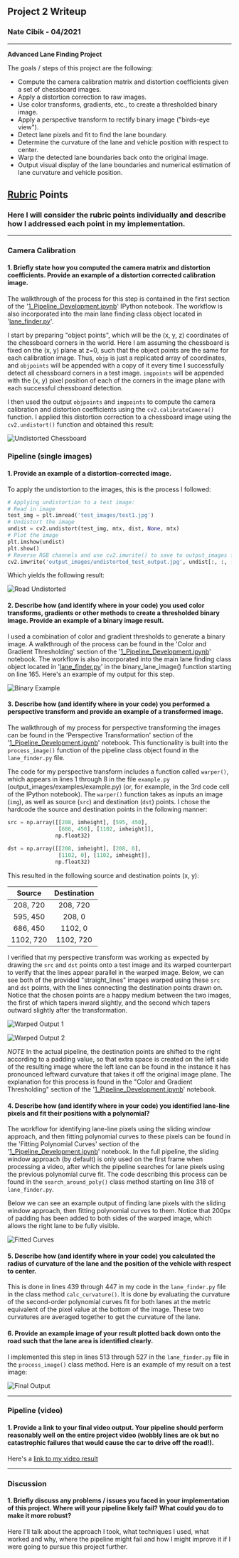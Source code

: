 ## Project 2 Writeup

### Nate Cibik - 04/2021

---

**Advanced Lane Finding Project**

The goals / steps of this project are the following:

* Compute the camera calibration matrix and distortion coefficients given a set of chessboard images.
* Apply a distortion correction to raw images.
* Use color transforms, gradients, etc., to create a thresholded binary image.
* Apply a perspective transform to rectify binary image ("birds-eye view").
* Detect lane pixels and fit to find the lane boundary.
* Determine the curvature of the lane and vehicle position with respect to center.
* Warp the detected lane boundaries back onto the original image.
* Output visual display of the lane boundaries and numerical estimation of lane curvature and vehicle position.

## [Rubric](https://review.udacity.com/#!/rubrics/571/view) Points

### Here I will consider the rubric points individually and describe how I addressed each point in my implementation.  

---

### Camera Calibration

#### 1. Briefly state how you computed the camera matrix and distortion coefficients. Provide an example of a distortion corrected calibration image.

The walkthrough of the process for this step is contained in the first section of the '[1_Pipeline_Development.ipynb](1_Pipeline_Development.ipynb)' IPython notebook. The workflow is also incorporated into the main lane finding class object located in '[lane_finder.py](lane_finder.py)'.

I start by preparing "object points", which will be the (x, y, z) coordinates of the chessboard corners in the world. Here I am assuming the chessboard is fixed on the (x, y) plane at z=0, such that the object points are the same for each calibration image.  Thus, `objp` is just a replicated array of coordinates, and `objpoints` will be appended with a copy of it every time I successfully detect all chessboard corners in a test image.  `imgpoints` will be appended with the (x, y) pixel position of each of the corners in the image plane with each successful chessboard detection.  

I then used the output `objpoints` and `imgpoints` to compute the camera calibration and distortion coefficients using the `cv2.calibrateCamera()` function.  I applied this distortion correction to a chessboard image using the `cv2.undistort()` function and obtained this result: 

![Undistorted Chessboard](output_images/undistorted.jpg)

### Pipeline (single images)

#### 1. Provide an example of a distortion-corrected image.

To apply the undistortion to the images, this is the process I followed:

```python
# Applying undistortion to a test image:
# Read in image
test_img = plt.imread('test_images/test1.jpg')
# Undistort the image
undist = cv2.undistort(test_img, mtx, dist, None, mtx)
# Plot the image
plt.imshow(undist)
plt.show()
# Reverse RGB channels and use cv2.imwrite() to save to output_images folder
cv2.imwrite('output_images/undistorted_test_output.jpg', undist[:, :, ::-1])
```

Which yields the following result:

![Road Undistorted](output_images/undistorted_test_output.jpg)

#### 2. Describe how (and identify where in your code) you used color transforms, gradients or other methods to create a thresholded binary image.  Provide an example of a binary image result.

I used a combination of color and gradient thresholds to generate a binary image. A walkthrough of the process can be found in the 'Color and Gradient Thresholding' section of the '[1_Pipeline_Development.ipynb](1_Pipeline_Development.ipynb)' notebook. The workflow is also incorporated into the main lane finding class object located in '[lane_finder.py](lane_finder.py)' in the binary_lane_image() function starting on line 165. Here's an example of my output for this step.

![Binary Example](output_images/binary_output.jpg)

#### 3. Describe how (and identify where in your code) you performed a perspective transform and provide an example of a transformed image.

The walkthrough of my process for perspective transforming the images can be found in the 'Perspective Transformation' section of the '[1_Pipeline_Development.ipynb](1_Pipeline_Development.ipynb)' notebook. This functionality is built into the `process_image()` function of the pipeline class object found in the `lane_finder.py` file. 

The code for my perspective transform includes a function called `warper()`, which appears in lines 1 through 8 in the file `example.py` (output_images/examples/example.py) (or, for example, in the 3rd code cell of the IPython notebook).  The `warper()` function takes as inputs an image (`img`), as well as source (`src`) and destination (`dst`) points.  I chose the hardcode the source and destination points in the following manner:

```python
src = np.array([[208, imheight], [595, 450],
                [686, 450], [1102, imheight]],
               np.float32)
               
dst = np.array([[208, imheight], [208, 0],
                [1102, 0], [1102, imheight]],
               np.float32)
```

This resulted in the following source and destination points (x, y):

| Source        | Destination   | 
|:-------------:|:-------------:| 
| 208, 720      | 208, 720      | 
| 595, 450      | 208, 0        |
| 686, 450      | 1102, 0       |
| 1102, 720     | 1102, 720     |

I verified that my perspective transform was working as expected by drawing the `src` and `dst` points onto a test image and its warped counterpart to verify that the lines appear parallel in the warped image. Below, we can see both of the provided "straight_lines" images warped using these `src` and `dst` points, with the lines connecting the destination points drawn on. Notice that the chosen points are a happy medium between the two images, the first of which tapers inward slightly, and the second which tapers outward slightly after the transformation.

![Warped Output 1](output_images/warped_output1.jpg)

![Warped Output 2](output_images/warped_output2.jpg)

*NOTE* In the actual pipeline, the destination points are shifted to the right according to a padding value, so that extra space is created on the left side of the resulting image where the left lane can be found in the instance it has pronounced leftward curvature that takes it off the original image plane. The explanation for this process is found in the "Color and Gradient Thresholding" section of the '[1_Pipeline_Development.ipynb](1_Pipeline_Development.ipynb)' notebook.

#### 4. Describe how (and identify where in your code) you identified lane-line pixels and fit their positions with a polynomial?

The workflow for identifying lane-line pixels using the sliding window approach, and then fitting polynomial curves to these pixels can be found in the 'Fitting Polynomial Curves' section of the '[1_Pipeline_Development.ipynb](1_Pipeline_Development.ipynb)' notebook. In the full pipeline, the sliding window approach (by default) is only used on the first frame when processing a video, after which the pipeline searches for lane pixels using the previous polynomial curve fit. The code describing this process can be found in the `search_around_poly()` class method starting on line 318 of `lane_finder.py`. 

Below we can see an example output of finding lane pixels with the sliding window approach, then fitting polynomial curves to them. Notice that 200px of padding has been added to both sides of the warped image, which allows the right lane to be fully visible.

![Fitted Curves](output_images/polyfits.jpg)

#### 5. Describe how (and identify where in your code) you calculated the radius of curvature of the lane and the position of the vehicle with respect to center.

This is done in lines 439 through 447 in my code in the `lane_finder.py` file in the class method `calc_curvature()`. It is done by evaluating the curvature of the second-order polynomial curves fit for both lanes at the metric equivalent of the pixel value at the bottom of the image. These two curvatures are averaged together to get the curvature of the lane.

#### 6. Provide an example image of your result plotted back down onto the road such that the lane area is identified clearly.

I implemented this step in lines 513 through 527 in the `lane_finder.py` file in the `process_image()` class method.  Here is an example of my result on a test image:

![Final Output](output_images/test5.jpg)

---

### Pipeline (video)

#### 1. Provide a link to your final video output.  Your pipeline should perform reasonably well on the entire project video (wobbly lines are ok but no catastrophic failures that would cause the car to drive off the road!).

Here's a [link to my video result](./output_images/project_video_output.mp4)

---

### Discussion

#### 1. Briefly discuss any problems / issues you faced in your implementation of this project.  Where will your pipeline likely fail?  What could you do to make it more robust?

Here I'll talk about the approach I took, what techniques I used, what worked and why, where the pipeline might fail and how I might improve it if I were going to pursue this project further.


